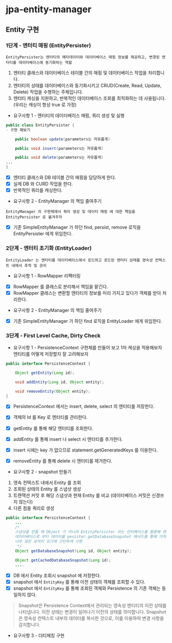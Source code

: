 # jpa-entity-manager

## Entity 구현


### 1단계 - 엔터티 매핑 (EntityPersister)
`EntityPersister는 엔터티의 메타데이터와 데이터베이스 매핑 정보를 제공하고, 변경된 엔터티를 데이터베이스에 동기화하는 역할`
1. 엔터티 클래스와 데이터베이스 테이블 간의 매핑 및 데이터베이스 작업을 처리합니다.
2. 엔터티의 상태를 데이터베이스와 동기화시키고 CRUD(Create, Read, Update, Delete) 작업을 수행하는 주체입니다.
3. 엔터티 캐싱을 지원하고, 반복적인 데이터베이스 조회를 최적화하는 데 사용됩니다. (우리는 캐싱이 항상 true 로 가정)

- 요구사항 1 - 엔터티의 데이터베이스 매핑, 쿼리 생성 및 실행
```java
public class EntityPersister {
- 구현 해보기

    public boolean update(parameters는 자유롭게)

    public void insert(parameters는 자유롭게)

    public void delete(parameters는 자유롭게)
...
}
```
- [x] 엔터티 클래스와 DB 테이블 간의 매핑을 담당하게 한다.
- [x] 실제 DB 와 CURD 작업을 한다.
- [x] 반복적인 쿼리를 캐싱한다.

- 요구사항 2 - EntityManager 의 책임 줄여주기

`EntityManager 의 구현체에서 쿼리 생성 및 데이터 매핑 에 대한 책임을 EntityPersister 로 옮겨주자`

- [x] 기존 SimpleEntityManager 가 하던 find, persist, remove 로직을 EntityPersister 에게 위임한다.


### 2단계 - 엔터티 초기화 (EntityLoader)
`EntityLoader 는 엔터티를 데이터베이스에서 로드하고 로드된 엔터티 상태를 영속성 컨텍스트 내에서 추적 및 관리`

- 요구사항 1 - RowMapper 리팩터링
- [x] RowMapper 를 클래스로 분리해서 책임을 맡긴다.
- [x] RowMapper 클래스는 변환할 엔터티의 정보를 미리 가지고 있다가 객체를 받아 처리한다.

- 요구사항 2 - EntityManager 의 책임 줄여주기
- [x] 기존 SimpleEntityManager 가 하던 find 로직을 EntityLoader 에게 위임한다.


### 3단계 - First Level Cache, Dirty Check
- 요구사항 1 - PersistenceContext 구현체를 만들어 보고 1차 캐싱을 적용해보자
엔티티를 어떻게 저장할지 잘 고려해보자
```java
public interface PersistenceContext {

    Object getEntity(Long id);

    void addEntity(Long id, Object entity);

    void removeEntity(Object entity);
}
```
- [x] PersistenceContext 에서는 insert, delete, select 의 엔터티를 저장한다.
- [x] 객체의 Id 를 Key 로 엔터티를 관리한다.
- [x] getEntity 를 통해 해당 엔터티를 조회한다.
- [x] addEntity 를 통해 insert 나 select 시 엔터티를 추가한다.
- [x] insert 시에는 key 가 없으므로 statement.getGeneratedKeys 를 이용한다.
- [x] removeEntity 를 통해 delete 시 엔터티를 제거한다.


- 요구사항 2 - snapshot 만들기
1. 영속 컨텍스트 내에서 Entity 를 조회
2. 조회된 상태의 Entity 를 스냅샷 생성
3. 트랜잭션 커밋 후 해당 스냅샷과 현재 Entity 를 비교 (데이터베이스 커밋은 신경쓰지 않는다)
4. 다른 점을 쿼리로 생성
```java
public interface PersistenceContext {
    ...
    /*
    스냅샷을 만들 때 Object 가 아니라 EntityPersister 라는 인터페이스를 활용해 엔티티가 영속화 될 때 
    데이터베이스로 부터 데이터를 pesister.getDatabaseSnapshot 메서드를 통해 가져옴 
    너무 많은 로직이 있기에 간단하게 구현
     */
    Object getDatabaseSnapshot(Long id, Object entity);

    Object getCachedDatabaseSnapshot(Long id);
    ....
```
- [x] DB 에서 Entity 조회시 snapshot 에 저장한다.
- [x] snapshot 에서 `EntityKey` 를 통해 이전 상태의 객체를 조회할 수 있다.
- [x] snapshot 에서 `EntityKey` 를 통해 조회된 객체와 Persistence 의 기존 객체는 동일하지 않다.

> Snapshot은 Persistence Context에서 관리되는 영속성 엔티티의 이전 상태를 나타냅니다. 이전 상태는 변경이 일어나기 이전의 상태를 의미합니다. Snapshot은 영속성 컨텍스트 내부의 데이터를 복사한 것으로, 이를 이용하여 변경 사항을 감지합니다.
- 요구사항 3 - 더티체킹 구현
